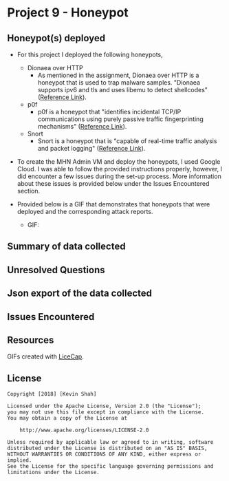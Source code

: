 # Project 9 - Honeypot

## Honeypot(s) deployed

- For this project I deployed the following honeypots,
	- Dionaea over HTTP
		- As mentioned in the assignment, Dionaea over HTTP is a honeypot that is used to trap malware samples. "Dionaea supports ipv6 and tls and uses libemu to detect shellcodes" ([Reference Link](https://github.com/threatstream/mhn/wiki/Dionaea-Sensor)).
	- p0f
		- p0f is a honeypot that "identifies incidental TCP/IP communications using purely passive traffic fingerprinting mechanisms" ([Reference Link](https://github.com/threatstream/mhn/wiki/p0f-Sensor)).
	- Snort
		- Snort is a honeypot that is "capable of real-time traffic analysis and packet logging" ([Reference Link](https://github.com/threatstream/mhn/wiki/Snort-Sensor)).  
	
- To create the MHN Admin VM and deploy the honeypots, I used Google Cloud. I was able to follow the provided instructions properly, however, I did encounter a few issues during the set-up process. More information about these issues is provided below under the Issues Encountered section.
	
- Provided below is a GIF that demonstrates that honeypots that were deployed and the corresponding attack reports.
	- GIF: ![]() 

## Summary of data collected

## Unresolved Questions

## Json export of the data collected

## Issues Encountered

## Resources

GIFs created with [LiceCap](http://www.cockos.com/licecap/).

## License

    Copyright [2018] [Kevin Shah]

    Licensed under the Apache License, Version 2.0 (the "License");
    you may not use this file except in compliance with the License.
    You may obtain a copy of the License at

        http://www.apache.org/licenses/LICENSE-2.0

    Unless required by applicable law or agreed to in writing, software
    distributed under the License is distributed on an "AS IS" BASIS,
    WITHOUT WARRANTIES OR CONDITIONS OF ANY KIND, either express or implied.
    See the License for the specific language governing permissions and
    limitations under the License.
